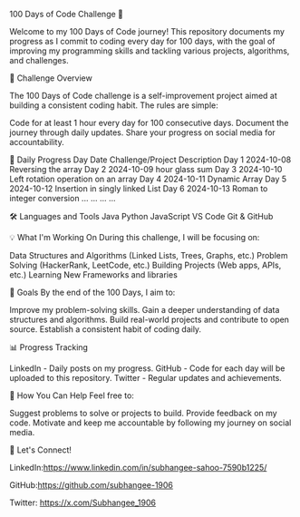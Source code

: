 100 Days of Code Challenge 🚀

Welcome to my 100 Days of Code journey! This repository documents my progress as I commit to coding every day for 100 days, with the goal of improving my programming skills and tackling various projects, algorithms, and challenges.

🎯 Challenge Overview

The 100 Days of Code challenge is a self-improvement project aimed at building a consistent coding habit. The rules are simple:

Code for at least 1 hour every day for 100 consecutive days.
Document the journey through daily updates.
Share your progress on social media for accountability.

📝 Daily Progress
Day	Date	Challenge/Project	Description
Day 1	2024-10-08	Reversing the array
Day 2	2024-10-09	hour glass sum
Day 3	2024-10-10	Left rotation operation on an array
Day 4	2024-10-11	Dynamic Array
Day 5	2024-10-12	Insertion in singly linked List
Day 6	2024-10-13	Roman to integer conversion 
...	...	...	...

🛠️ Languages and Tools
Java
Python
JavaScript
VS Code
Git & GitHub

💡 What I'm Working On
During this challenge, I will be focusing on:

Data Structures and Algorithms (Linked Lists, Trees, Graphs, etc.)
Problem Solving (HackerRank, LeetCode, etc.)
Building Projects (Web apps, APIs, etc.)
Learning New Frameworks and libraries

🚀 Goals
By the end of the 100 Days, I aim to:

Improve my problem-solving skills.
Gain a deeper understanding of data structures and algorithms.
Build real-world projects and contribute to open source.
Establish a consistent habit of coding daily.

📊 Progress Tracking

LinkedIn - Daily posts on my progress.
GitHub - Code for each day will be uploaded to this repository.
Twitter - Regular updates and achievements.

📌 How You Can Help
Feel free to:

Suggest problems to solve or projects to build.
Provide feedback on my code.
Motivate and keep me accountable by following my journey on social media.

💬 Let's Connect!

LinkedIn:https://www.linkedin.com/in/subhangee-sahoo-7590b1225/

GitHub:https://github.com/subhangee-1906

Twitter: https://x.com/Subhangee_1906